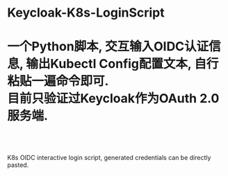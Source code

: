 # Keycloak-K8s-LoginScript
一个Python脚本, 交互输入OIDC认证信息, 输出Kubectl Config配置文本, 自行粘贴一遍命令即可.<br>
目前只验证过Keycloak作为OAuth 2.0服务端.
<br>
<br>
=================================================================================
<br>
K8s OIDC interactive login script, generated credentials can be directly pasted.
